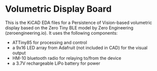 # Volumetric Display Board
This is the KiCAD EDA files for a Persistence of Vision-based volumetric display based on the Zero Tiny BLE model by Zero Engineering (zeroengineering.io). It uses the following components:
* ATTiny85 for processing and control
* a 9x16 LED array from Adafruit (not included in CAD) for the visual output
* HM-10 bluetooth radio for relaying to/from the device
* a 3.7V rechargeable LiPo battery for power
